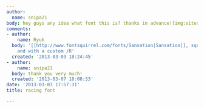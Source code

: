 ```yaml
---
author:
  name: snipa21
body: hey guys any idea what font this is? thanks in advance![img:sites/default/files/old-images/MOTORSPORTS_5116.jpg]
comments:
- author:
    name: Ryuk
  body: '[[http://www.fontsquirrel.com/fonts/Sansation|Sansation]], squooshed a bit
    and with a custom /R'
  created: '2013-03-03 18:24:45'
- author:
    name: snipa21
  body: thank you very much!
  created: '2013-03-07 18:08:53'
date: '2013-03-03 17:57:31'
title: racing font

---
```

